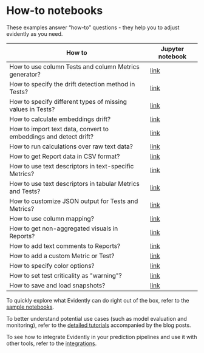 # How-to notebooks

These examples answer “how-to” questions - they help you to adjust evidently as you need.

How to | Jupyter notebook 
--- | --- 
How to use column Tests and column Metrics generator?  | [link](how_to_apply_tests_and_metrics_generators.ipynb) 
How to specify the drift detection method in Tests? | [link](how_to_specify_stattest_for_a_testsuite.ipynb)
How to specify different types of missing values in Tests? | [link](how_to_run_tests_with_different_missing_values.ipynb)
How to calculate embeddings drift? | [link](how_to_calculate_embeddings_drift.ipynb)
How to import text data, convert to embeddings and detect drift? | [link](how_to_run_drift_report_for_text_data.ipynb)
How to run calculations over raw text data? | [link](how_to_run_calculations_over_text_data.ipynb)
How to get Report data in CSV format? | [link](how_to_get_report_results_in_csv.ipynb)
How to use text descriptors in text-specific Metrics? | [link](how_to_use_text_descriptors_in_text_specific_metrics.ipynb) 
How to use text descriptors in tabular Metrics and Tests? | [link](how_to_apply_table_metrics_and_tests_to_text_descriptors.ipynb) 
How to customize JSON output for Tests and Metrics? | [link](how_to_customize_json_output.ipynb) 
How to use column mapping? | [link](how_to_use_column_mapping.ipynb)
How to get non-aggregated visuals in Reports? | [link](how_to_use_aggregated_data_option.ipynb)
How to add text comments to Reports? | [link](how_to_add_a_text_comment_to_the_report.ipynb) 
How to add a custom Metric or Test? | [link](how_to_make_custom_metric_and_test.ipynb) 
How to specify color options? | [link](how_to_customize_color_scheme.ipynb) 
How to set test criticality as "warning"? | [link](how_to_specify_test_criticality.ipynb)
How to save and load snapshots? | [link](how_to_use_snapshots.ipynb)

To quickly explore what Evidently can do right out of the box, refer to the [sample notebooks](../sample_notebooks/).

To better understand potential use cases (such as model evaluation and monitoring), refer to the [detailed tutorials](../data_stories/) accompanied by the blog posts.

To see how to integrate Evidently in your prediction pipelines and use it with other tools, refer to the [integrations](../integrations/). 
